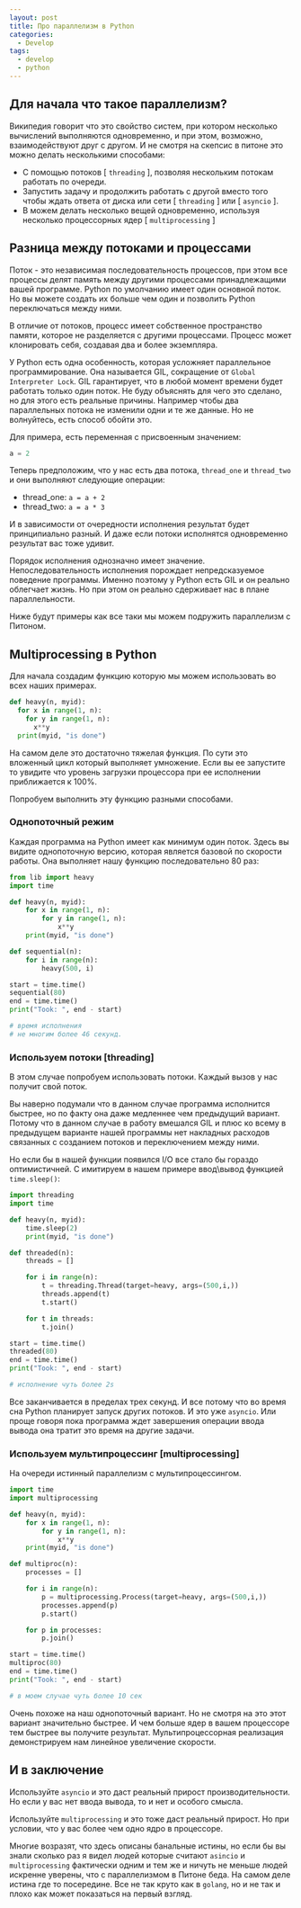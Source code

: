 ```yaml
---
layout: post
title: Про параллелизм в Python
categories:
  - Develop
tags:
  - develop
  - python
---
```


## Для начала что такое параллелизм?

Википедия говорит что это свойство систем, при котором несколько вычислений выполняются одновременно, и при этом, возможно, взаимодействуют друг с другом. И не смотря на скепсис в питоне это можно делать несколькими способами:

* С помощью потоков [ `threading` ], позволяя нескольким потокам работать по очереди.
* Запустить задачу и продолжить работать с другой вместо того чтобы ждать ответа от диска или сети [ `threading` ] или [ `asyncio` ]. 
* B можем делать несколько вещей одновременно, используя несколько процессорных ядер [ `multiprocessing` ]

## Разница между потоками и процессами

Поток - это независимая последовательность процессов, при этом все процессы делят память между другими процессами принадлежащими вашей программе. Python по умолчанию имеет один основной поток. Но вы можете создать их больше чем один и позволить Python переключаться между ними. 

В отличие от потоков, процесс имеет собственное пространство памяти, которое не разделяется с другими процессами. Процесс может клонировать себя, создавая два и более экземпляра.

У Python есть одна особенность, которая усложняет параллельное программирование. Она называется GIL, сокращение от `Global Interpreter Lock`. GIL гарантирует, что в любой момент времени будет работать только один поток. Не буду объяснять для чего это сделано, но для этого есть реальные причины. Например чтобы два параллельных потока не изменили одни и те же данные. Но не волнуйтесь, есть способ обойти это.

Для примера, есть переменная с присвоенным значением:

```python
a = 2
```
Теперь предположим, что у нас есть два потока, `thread_one` и `thread_two` и они выполняют следующие операции:

* thread_one: `a = a + 2`
* thread_two: `a = a * 3`

И в зависимости от очередности исполнения результат будет принципиально разный. И даже если потоки исполнятся одновременно результат вас тоже удивит.

Порядок исполнения однозначно имеет значение. Непоследовательность исполнения порождает непредсказуемое поведение программы. Именно поэтому у Python есть GIL и он реально облегчает жизнь. Но при этом он реально сдерживает нас в плане параллельности.

Ниже будут примеры как все таки мы можем подружить параллелизм с Питоном.

## Multiprocessing в Python

Для начала создадим функцию которую мы можем использовать во всех наших примерах.

```python
def heavy(n, myid):
  for x in range(1, n):
    for y in range(1, n):
      x**y
  print(myid, "is done")
```
На самом деле это достаточно тяжелая функция. По сути это вложенный цикл который выполняет умножение. Если вы ее запустите то увидите что уровень загрузки процессора при ее исполнении приближается к 100%.

Попробуем выполнить эту функцию разными способами.

### Однопоточный режим

Каждая программа на Python имеет как минимум один поток. Здесь вы видите однопоточную версию, которая является базовой по скорости работы. Она выполняет нашу функцию последовательно 80 раз:

```python
from lib import heavy
import time

def heavy(n, myid):
    for x in range(1, n):
        for y in range(1, n):
            x**y
    print(myid, "is done")

def sequential(n):
    for i in range(n):    
        heavy(500, i)

start = time.time()
sequential(80)
end = time.time()
print("Took: ", end - start)

# время исполнения 
# не многим более 46 секунд.
```
### Используем потоки [threading]

В этом случае попробуем использовать потоки. Каждый вызов у нас получит свой поток.

Вы наверно подумали что в данном случае программа исполнится быстрее, но по факту она даже медленнее чем предыдущий вариант. Потому что в данном случае в работу вмешался GIL и плюс ко всему в предыдущем варианте нашей программы нет накладных расходов связанных с созданием потоков и переключением между ними.

Но если бы в нашей функции появился I/O все стало бы гораздо оптимистичней. С имитируем в нашем примере ввод\вывод функцией `time.sleep()`:

```python
import threading
import time

def heavy(n, myid):
    time.sleep(2)
    print(myid, "is done")

def threaded(n):
    threads = []

    for i in range(n):
        t = threading.Thread(target=heavy, args=(500,i,))
        threads.append(t)
        t.start()

    for t in threads:
        t.join()

start = time.time()
threaded(80)
end = time.time()
print("Took: ", end - start)

# исполнение чуть более 2s
```
Все заканчивается в пределах трех секунд. И все потому что во время сна Python планирует запуск других потоков. И это уже `asyncio`. Или проще говоря пока программа ждет завершения операции ввода вывода она тратит это время на другие задачи.

### Используем мультипроцессинг [multiprocessing]

На очереди истинный параллелизм с мультипроцессингом.

```python
import time
import multiprocessing

def heavy(n, myid):
    for x in range(1, n):
        for y in range(1, n):
            x**y
    print(myid, "is done")

def multiproc(n):
    processes = []

    for i in range(n):
        p = multiprocessing.Process(target=heavy, args=(500,i,))
        processes.append(p)
        p.start()

    for p in processes:
        p.join()

start = time.time()
multiproc(80)
end = time.time()
print("Took: ", end - start)

# в моем случае чуть более 10 сек
```
Очень похоже на наш однопоточный вариант. Но не смотря на это этот вариант значительно быстрее. И чем больше ядер в вашем процессоре тем быстрее вы получите результат. Мультипроцессорная реализация демонстрируем нам линейное увеличение скорости.

## И в заключение

Используйте `asyncio` и это даст реальный прирост производительности. Но если у вас нет ввода вывода, то и нет и особого смысла.

Используйте `multiprocessing` и это тоже даст реальный прирост. Но при условии, что у вас более чем одно ядро в процессоре.

Многие возразят, что здесь описаны банальные истины, но если бы вы знали сколько раз я видел людей которые считают `asincio` и `multiprocessing` фактически одним и тем же и ничуть не меньше людей искренне уверены, что с параллелизмом в Питоне беда. На самом деле истина где то посередине. Все не так круто как в `golang`, но и не так и плохо как может показаться на первый взгляд.


